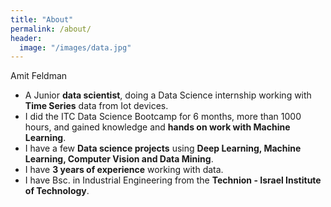 ```yaml
---
title: "About"
permalink: /about/
header:
  image: "/images/data.jpg"
---
```

Amit Feldman

* A Junior **data scientist**, doing a Data Science internship working with **Time Series** data from Iot devices.
* I did the ITC Data Science Bootcamp for 6 months, more than 1000 hours, and gained knowledge and **hands on work with Machine Learning**.
* I have a few **Data science projects** using **Deep Learning, Machine Learning, Computer Vision and Data Mining**.
* I have **3 years of experience** working with data.
* I have Bsc. in Industrial Engineering from the **Technion - Israel Institute of Technology**.
